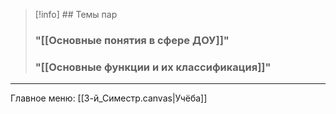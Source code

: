 

> [!info] ## Темы пар
>### "[[Основные понятия в сфере ДОУ]]"
>### "[[Основные функции и их классификация]]"



-----

Главное меню:
[[3-й_Симестр.canvas|Учёба]]
